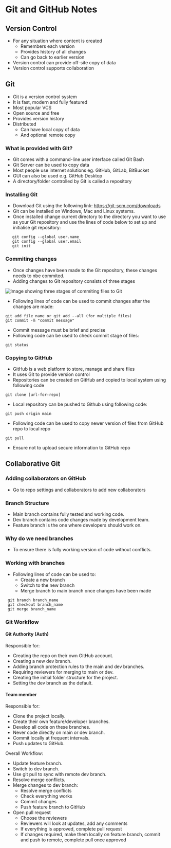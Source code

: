 # Git and GitHub Notes 

## Version Control
 - For any situation where content is created
   - Remembers each version
   - Provides history of all changes
   - Can go back to earlier version
 - Version control can provide off-site copy of data
 - Version control supports collaboration

## Git
 - Git is a version control system
 - It is fast, modern and fully featured
 - Most popular VCS
 - Open source and free
 - Provides version history
 - Distributed
   - Can have local copy of data
   - And optional remote copy
 
### What is provided with Git?
 - Git comes with a command-line user interface called Git Bash
 - Git Server can be used to copy data
 - Most people use internet solutions eg. GitHub, GitLab, BitBucket
 - GUI can also be used e.g. GitHub Desktop
 - A directory/folder controlled by Git is called a repository

### Installing Git
 - Download Git using the following link: https://git-scm.com/downloads
 - Git can be installed on Windows, Mac and Linux systems.
 - Once installed change current directory to the directory you want 
to use as your Git repository and use the lines of code below to set 
up and initialise git repository:

``` 
   git config --global user.name
   git config --global user.email
   git init
``` 
### Commiting changes
 - Once changes have been made to the Git repository, these changes
needs to nbe commited.
 - Adding changes to Git repository consists of three stages <br>

![Image showing three stages of commiting files to Git](https://git-scm.com/book/id/v2/images/lifecycle.png)
 
 - Following lines of code can be used to commit changes after the changes are made:
```
git add file_name or git add --all (for multiple files)
git commit -m "commit message"
```
 - Commit message must be brief and precise
 - Following code can be used to check commit stage of files:
```
git status
```

### Copying to GitHub
 - GitHub is a web platform to store, manage and share files
 - It uses Git to provide version control
 - Repositories can be created on GitHub and copied to local system using following code
```
git clone [url-for-repo]
```
 - Local repository can be pushed to Github using following code:
```
git push origin main
```
 - Following code can be used to copy newer version of files from GitHub repo to local repo
```
git pull
```
 - Ensure not to upload secure information to GitHub repo


## Collaborative Git
### Adding collaborators on GitHub
 - Go to repo settings and collaborators to add new collaborators

### Branch Structure
 - Main branch contains fully tested and working code. 
 - Dev branch contains code changes made by development team.
 - Feature branch is the one where developers should work on.
### Why do we need branches
 - To ensure there is fully working version of code without conflicts.
### Working with branches
 - Following lines of code can be used to:
   - Create a new branch
   - Switch to the new branch
   - Merge branch to main branch once changes have been made
```
 git branch branch_name
 git checkout branch_name
 git merge branch_name
```
### Git Workflow
#### Git Authority (Auth)
Responsible for:
 - Creating the repo on their own GitHub account.
 - Creating a new dev branch.
 - Adding branch protection rules to the main and dev branches.
 - Requiring reviewers for merging to main or dev.
 - Creating the initial folder structure for the project.
 - Setting the dev branch as the default.

#### Team member
Responsible for:
 - Clone the project locally.
 - Create their own feature/developer branches.
 - Develop all code on these branches.
 - Never code directly on main or dev branch.
 - Commit locally at frequent intervals.
 - Push updates to GitHub.

Overall Workflow:
 - Update feature branch.
 - Switch to dev branch.
 - Use git pull to sync with remote dev branch.
 - Resolve merge conflicts.
 - Merge changes to dev branch:
   - Resolve merge conflicts
   - Check everything works
   - Commit changes
   - Push feature branch to GitHub
 - Open pull request
   - Choose the reviewers
   - Reviewers will look at updates, add any comments
   - If everything is approved, complete pull request
   - If changes required, make them locally on feature branch, commit and push to remote, complete pull once approved
